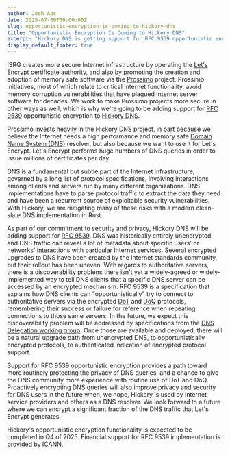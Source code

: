 ```yaml
---
author: Josh Aas
date: 2025-07-30T00:00:00Z
slug: opportunistic-encryption-is-coming-to-hickory-dns
title: "Opportunistic Encryption Is Coming to Hickory DNS"
excerpt: "Hickory DNS is getting support for RFC 9539 opportunistic encryption."
display_default_footer: true
---
```


ISRG creates more secure Internet infrastructure by operating the [Let's Encrypt](https://letsencrypt.org/) certificate authority, and also by promoting the creation and adoption of memory safe software via the [Prossimo](https://www.memorysafety.org/) project. Prossimo initiatives, most of which relate to critical Internet functionality, avoid memory corruption vulnerabilities that have plagued Internet server software for decades. We work to make Prossimo projects more secure in other ways as well, which is why we're going to be adding support for [RFC 9539](https://www.rfc-editor.org/rfc/rfc9539.html) opportunistic encryption to [Hickory DNS](https://github.com/hickory-dns/hickory-dns).

Prossimo invests heavily in the Hickory DNS project, in part because we believe the Internet needs a high performance and memory safe [Domain Name System (DNS)](https://en.wikipedia.org/wiki/Domain_Name_System) resolver, but also because we want to use it for Let's Encrypt. Let's Encrypt performs huge numbers of DNS queries in order to issue millions of certificates per day.

DNS is a fundamental but subtle part of the Internet infrastructure, governed by a long list of protocol specifications, involving interactions among clients and servers run by many different organizations. DNS implementations have to parse protocol traffic to extract the data they need and have been a recurrent source of exploitable security vulnerabilities. With Hickory, we are mitigating many of these risks with a modern clean-slate DNS implementation in Rust.

As part of our commitment to security and privacy, Hickory DNS will be adding support for [RFC 9539](https://www.rfc-editor.org/rfc/rfc9539.html). DNS was historically entirely unencrypted, and DNS traffic can reveal a lot of metadata about specific users' or networks' interactions with particular Internet services. Several encrypted upgrades to DNS have been created by the Internet standards community, but their rollout has been uneven. With regards to authoritative servers, there is a discoverability problem: there isn't yet a widely-agreed or widely-implemented way to tell DNS clients that a specific DNS server can be accessed by an encrypted mechanism. RFC 9539 is a specification that explains how DNS clients can "opportunistically" try to connect to authoritative servers via the encrypted [DoT](https://en.wikipedia.org/wiki/DNS_over_TLS) and [DoQ](https://www.rfc-editor.org/rfc/rfc9250) protocols, remembering their success or failure for reference when repeating connections to those same servers. In the future, we expect this discoverability problem will be addressed by specifications from the [DNS Delegation working group](https://datatracker.ietf.org/wg/deleg/about/). Once those are available and deployed, there will be a natural upgrade path from unencrypted DNS, to opportunistically encrypted protocols, to authenticated indication of encrypted protocol support.

Support for RFC 9539 opportunistic encryption provides a path toward more routinely protecting the privacy of DNS queries, and a chance to give the DNS community more experience with routine use of DoT and DoQ. Proactively encrypting DNS queries will also improve privacy and security for DNS users in the future when, we hope, Hickory is used by Internet service providers and others as a DNS resolver. We look forward to a future where we can encrypt a significant fraction of the DNS traffic that Let's Encrypt generates.

Hickory's opportunistic encryption functionality is expected to be completed in Q4 of 2025. Financial support for RFC 9539 implementation is provided by [ICANN](https://www.icann.org/).